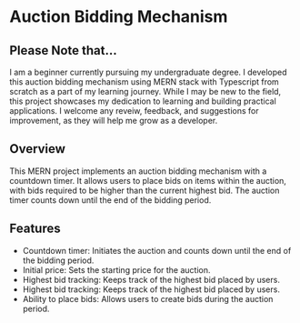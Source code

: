 
# Auction Bidding Mechanism




## Please Note that...

I am a beginner currently pursuing my undergraduate degree. I developed this auction bidding mechanism using MERN stack with Typescript from scratch as a part of my learning journey. While I may be new to the field, this project showcases my dedication to learning and building practical applications. I welcome any reveiw, feedback, and suggestions for improvement, as they will help me grow as a developer.


## Overview
This MERN project implements an auction bidding mechanism with a countdown timer. It allows users to place bids on items within the auction, with bids required to be higher than the current highest bid. The auction timer counts down until the end of the bidding period.


## Features

- Countdown timer: Initiates the auction and counts down until the end of the bidding period.
- Initial price: Sets the starting price for the auction.
- Highest bid tracking: Keeps track of the highest bid placed by users.
- Highest bid tracking: Keeps track of the highest bid placed by users.
- Ability to place bids: Allows users to create bids during the auction period.

